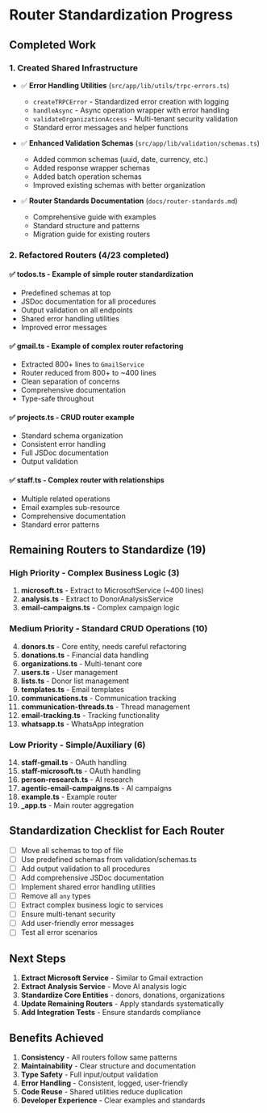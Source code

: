 # Router Standardization Progress

## Completed Work

### 1. Created Shared Infrastructure
- ✅ **Error Handling Utilities** (`src/app/lib/utils/trpc-errors.ts`)
  - `createTRPCError` - Standardized error creation with logging
  - `handleAsync` - Async operation wrapper with error handling
  - `validateOrganizationAccess` - Multi-tenant security validation
  - Standard error messages and helper functions

- ✅ **Enhanced Validation Schemas** (`src/app/lib/validation/schemas.ts`)
  - Added common schemas (uuid, date, currency, etc.)
  - Added response wrapper schemas
  - Added batch operation schemas
  - Improved existing schemas with better organization

- ✅ **Router Standards Documentation** (`docs/router-standards.md`)
  - Comprehensive guide with examples
  - Standard structure and patterns
  - Migration guide for existing routers

### 2. Refactored Routers (4/23 completed)

#### ✅ **todos.ts** - Example of simple router standardization
- Predefined schemas at top
- JSDoc documentation for all procedures
- Output validation on all endpoints
- Shared error handling utilities
- Improved error messages

#### ✅ **gmail.ts** - Example of complex router refactoring
- Extracted 800+ lines to `GmailService`
- Router reduced from 800+ to ~400 lines
- Clean separation of concerns
- Comprehensive documentation
- Type-safe throughout

#### ✅ **projects.ts** - CRUD router example
- Standard schema organization
- Consistent error handling
- Full JSDoc documentation
- Output validation

#### ✅ **staff.ts** - Complex router with relationships
- Multiple related operations
- Email examples sub-resource
- Comprehensive documentation
- Standard error patterns

## Remaining Routers to Standardize (19)

### High Priority - Complex Business Logic (3)
1. **microsoft.ts** - Extract to MicrosoftService (~400 lines)
2. **analysis.ts** - Extract to DonorAnalysisService
3. **email-campaigns.ts** - Complex campaign logic

### Medium Priority - Standard CRUD Operations (10)
4. **donors.ts** - Core entity, needs careful refactoring
5. **donations.ts** - Financial data handling
6. **organizations.ts** - Multi-tenant core
7. **users.ts** - User management
8. **lists.ts** - Donor list management
9. **templates.ts** - Email templates
10. **communications.ts** - Communication tracking
11. **communication-threads.ts** - Thread management
12. **email-tracking.ts** - Tracking functionality
13. **whatsapp.ts** - WhatsApp integration

### Low Priority - Simple/Auxiliary (6)
14. **staff-gmail.ts** - OAuth handling
15. **staff-microsoft.ts** - OAuth handling
16. **person-research.ts** - AI research
17. **agentic-email-campaigns.ts** - AI campaigns
18. **example.ts** - Example router
19. **_app.ts** - Main router aggregation

## Standardization Checklist for Each Router

- [ ] Move all schemas to top of file
- [ ] Use predefined schemas from validation/schemas.ts
- [ ] Add output validation to all procedures
- [ ] Add comprehensive JSDoc documentation
- [ ] Implement shared error handling utilities
- [ ] Remove all `any` types
- [ ] Extract complex business logic to services
- [ ] Ensure multi-tenant security
- [ ] Add user-friendly error messages
- [ ] Test all error scenarios

## Next Steps

1. **Extract Microsoft Service** - Similar to Gmail extraction
2. **Extract Analysis Service** - Move AI analysis logic
3. **Standardize Core Entities** - donors, donations, organizations
4. **Update Remaining Routers** - Apply standards systematically
5. **Add Integration Tests** - Ensure standards compliance

## Benefits Achieved

1. **Consistency** - All routers follow same patterns
2. **Maintainability** - Clear structure and documentation
3. **Type Safety** - Full input/output validation
4. **Error Handling** - Consistent, logged, user-friendly
5. **Code Reuse** - Shared utilities reduce duplication
6. **Developer Experience** - Clear examples and standards